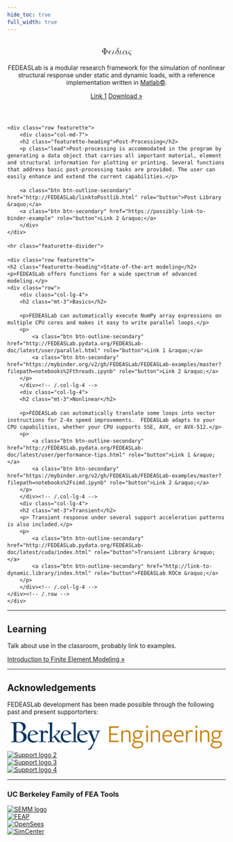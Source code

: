 ```yaml
---
hide_toc: true
full_width: true
---
```


<!-- # FEDEASLab -->

<body>

<header>

<div class="hero position-relative overflow-hidden p-3 text-center text-dark">
    <div class="col-md-5 p-lg-1 mx-auto my-5">
    <!-- <img src="_static/FEDEASLab-logo.svg" style="max-width: 30rem;" alt="FEDEASLab logo"> -->
        <!-- <p class="lead font-weight-normal"> -->
        <p>
        <h2 class="featurette-heading">  
<math xmlns="http://www.w3.org/1998/Math/MathML">
  <mi mathvariant="normal">&#x03A6;<!-- Φ --></mi>
  <mi>&#x03F5;<!-- ϵ --></mi>
  <mi>&#x03B9;<!-- ι --></mi>
  <mi>&#x03B4;<!-- δ --></mi>
  <mi>&#x03B9;<!-- ι --></mi>
  <mi>&#x03B1;<!-- α --></mi>
  <mi>&#x03C2;<!-- ς --></mi>
</math>
    </h2>
    </p>
        <p class="lead ">
    FEDEASLab is a modular research framework for the simulation of nonlinear structural response under static and dynamic loads, with a reference implementation written in <a href="https://www.mathworks.com/products/matlab.html">Matlab©</a>.
    </p>
    <a class="btn outline-FEDEASLab btn-lg" href="http://missing/link.html">Link 1</a>
    <a class="btn filled-FEDEASLab btn-lg" href="http://missing/link.html"
                    role="button">Download &raquo;</a>
    </div>
    <div class="product-device box-shadow d-none d-md-block"></div>
    <div class="product-device product-device-2 box-shadow d-none d-md-block"></div>
</div>

</header>
<main role="main">
    <div class="container marketing p-md-5">

    <div class="row featurette">
        <div class="col-md-7">
        <h2 class="featurette-heading">Post-Processing</h2>
        <p class="lead">Post-processing is accommodated in the program by generating a data object that carries all important material, element and structural information for plotting or printing. Several functions that address basic post-processing tasks are provided. The user can easily enhance and extend the current capabilities.</p>

        <a class="btn btn-outline-secondary" href="http://FEDEASLab/linktoPostlib.html" role="button">Post Library &raquo;</a>
        <a class="btn btn-secondary" href="https://possibly-link-to-binder-example" role="button">Link 2 &raquo;</a>
        </div>
    </div>

    <hr class="featurette-divider">

    <div class="row featurette">
    <h2 class="featurette-heading">State-of-the-art modeling</h2>
    <p>FEDEASLab offers functions for a wide spectrum of advanced modeling.</p>
    <div class="row">
        <div class="col-lg-4">
        <h2 class="mt-3">Basics</h2>

        <p>FEDEASLab can automatically execute NumPy array expressions on multiple CPU cores and makes it easy to write parallel loops.</p>
        <p>
            <a class="btn btn-outline-secondary" href="http://FEDEASLab.pydata.org/FEDEASLab-doc/latest/user/parallel.html" role="button">Link 1 &raquo;</a>
            <a class="btn btn-secondary" href="https://mybinder.org/v2/gh/FEDEASLab/FEDEASLab-examples/master?filepath=notebooks%2Fthreads.ipynb" role="button">Link 2 &raquo;</a>
        </p>
        </div><!-- /.col-lg-4 -->
        <div class="col-lg-4">
        <h2 class="mt-3">Nonlinear</h2>
        
        <p>FEDEASLab can automatically translate some loops into vector instructions for 2-4x speed improvements.  FEDEASLab adapts to your CPU capabilities, whether your CPU supports SSE, AVX, or AVX-512.</p>
        <p>
            <a class="btn btn-outline-secondary" href="http://FEDEASLab.pydata.org/FEDEASLab-doc/latest/user/performance-tips.html" role="button">Link 1 &raquo;</a>
            <a class="btn btn-secondary" href="https://mybinder.org/v2/gh/FEDEASLab/FEDEASLab-examples/master?filepath=notebooks%2Fsimd.ipynb" role="button">Link 2 &raquo;</a>
        </p>
        </div><!-- /.col-lg-4 -->
        <div class="col-lg-4">
        <h2 class="mt-3">Transient</h2>
        <p> Transient response under several support acceleration patterns is also included.</p>
        <p>
            <a class="btn btn-outline-secondary" href="http://FEDEASLab.pydata.org/FEDEASLab-doc/latest/cuda/index.html" role="button">Transient Library &raquo;</a>
            <a class="btn btn-outline-secondary" href="http://link-to-dynamic.library/index.html" role="button">FEDEASLab ROCm &raquo;</a>
        </p>
        </div><!-- /.col-lg-4 -->
    </div><!-- /.row -->
    </div>
    
<hr class="featurette-divider">

<div class="row featurette">
    <div class="col-md-12">
    <h2 class="featurette-heading">Learning</h2>
    <p class="lead">Talk about use in the classroom, probably link to examples.</p>
    <a class="btn btn-outline-secondary" href="http://missing.link/fix.html" role="button">Introduction to Finite Element Modeling &raquo;</a>
    </div>
</div>
</div>

<hr class="featurette-divider">
<section id="supporters">
<div class="container supporters">
    <h2>Acknowledgements</h2>
    <p class="lead">FEDEASLab development has been made possible through the following past and present supportorters:<p>
    <div class="row">
    <div class="col supporter">
        <a href="https://ce.berkeley.edu/programs/semm"><img src="img/UCBEngineering_logo.png" alt="SEMM logo"></a>
    </div>
    <div class="col supporter">
        <a href="https://www.support.link.2"><img src="_static/support_logo_2.png" alt="Support logo 2"></a>
    </div>
    </div>
    <div class="row">
    <div class="col supporter">
        <a href="https://www.support_link3.missing"><img src="_static/support_logo_3.png" alt="Support logo 3"></a>
    </div>
    <div class="col supporter">
        <a href=""><img src="_static/nvidia_logo.png" alt="Support logo 4"></a>
    </div>
    </div>
</div>
</section>

<hr class="featurette-divider">

<!-- </section> -->

</main>

<!-- <section id="ucb-fea"> -->
<div class="container supporters">
    <h3>UC Berkeley Family of FEA Tools</h3>
    <div class="row">
    <div class="col">
        <a href="https://ce.berkeley.edu/programs/semm"><img src="img/logo.png" alt="SEMM logo"></a>
    </div>
    <div class="col">
        <a href="https://www.support.link.2"><img src="_static/support_logo_2.png" alt="FEAP"></a>
    </div>
    </div>
    <div class="row">
    <div class="col">
        <a href="https://www.support_link3.missing"><img src="_static/support_logo_3.png" alt="OpenSees"></a>
    </div>
    <div class="col">
        <a href=""><img src="_static/logo.png" alt="SimCenter"></a>
    </div>
    </div>
</div>
<!-- Code highlighting -->
<script src="https://cdnjs.cloudflare.com/ajax/libs/prism/1.6.0/prism.min.js"></script>
<script src="https://cdnjs.cloudflare.com/ajax/libs/prism/1.6.0/components/prism-python.min.js"></script>

</body>

<!-- Claudio Perez  -->
